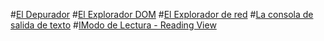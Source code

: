 #[El Depurador](IE11-El-Depurador.md)
#[El Explorador DOM](IE11-El-Explorador-DOM.md)
#[El Explorador de red](IE11-El-Explorador-de-red.md)
#[La consola de salida de texto](IE11-La-consola-de-salida-de-texto.md)
#[IModo de Lectura - Reading View](IE11-Modo-de-Lectura.md)